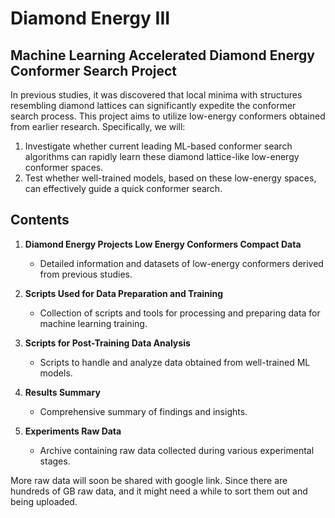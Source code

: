 
# Diamond Energy III

## Machine Learning Accelerated Diamond Energy Conformer Search Project

In previous studies, it was discovered that local minima with structures resembling diamond lattices can significantly expedite the conformer search process. This project aims to utilize low-energy conformers obtained from earlier research. Specifically, we will:
1. Investigate whether current leading ML-based conformer search algorithms can rapidly learn these diamond lattice-like low-energy conformer spaces.
2. Test whether well-trained models, based on these low-energy spaces, can effectively guide a quick conformer search.

## Contents

1. **Diamond Energy Projects Low Energy Conformers Compact Data**
    - Detailed information and datasets of low-energy conformers derived from previous studies.

2. **Scripts Used for Data Preparation and Training**
    - Collection of scripts and tools for processing and preparing data for machine learning training.

3. **Scripts for Post-Training Data Analysis**
    - Scripts to handle and analyze data obtained from well-trained ML models.

4. **Results Summary**
    - Comprehensive summary of findings and insights.

5. **Experiments Raw Data**
    - Archive containing raw data collected during various experimental stages.



More raw data will soon be shared with google link. Since there are hundreds of GB raw data, and it might need a while to sort them out and being uploaded.
